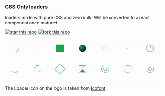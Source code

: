 ### CSS Only loaders

loaders made with pure CSS and zero bulk. Will be converted to a react component once matured

[![star this repo](http://githubbadges.com/star.svg?user=theanam&repo=css-only-loaders&style=default)](https://github.com/theanam/css-only-loaders)
[![fork this repo](http://githubbadges.com/fork.svg?user=theanam&repo=css-only-loaders&style=default)](https://github.com/theanam/css-only-loaders/fork)

![CSS Only Loaders](https://raw.githubusercontent.com/theanam/css-only-loaders/master/homepage-assets/preview.gif)


The Loader icon on the logo is taken from [Icofont](http://icofont.com) 